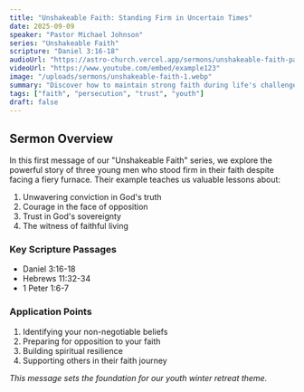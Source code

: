 ```yaml
---
title: "Unshakeable Faith: Standing Firm in Uncertain Times"
date: 2025-09-09
speaker: "Pastor Michael Johnson"
series: "Unshakeable Faith"
scripture: "Daniel 3:16-18"
audioUrl: "https://astro-church.vercel.app/sermons/unshakeable-faith-part1.mp3"
videoUrl: "https://www.youtube.com/embed/example123"
image: "/uploads/sermons/unshakeable-faith-1.webp"
summary: "Discover how to maintain strong faith during life's challenges through the example of Shadrach, Meshach, and Abednego."
tags: ["faith", "persecution", "trust", "youth"]
draft: false
---
```


## Sermon Overview

In this first message of our "Unshakeable Faith" series, we explore the powerful story of three young men who stood firm in their faith despite facing a fiery furnace. Their example teaches us valuable lessons about:

1. Unwavering conviction in God's truth
2. Courage in the face of opposition
3. Trust in God's sovereignty
4. The witness of faithful living

### Key Scripture Passages

- Daniel 3:16-18
- Hebrews 11:32-34
- 1 Peter 1:6-7

### Application Points

1. Identifying your non-negotiable beliefs
2. Preparing for opposition to your faith
3. Building spiritual resilience
4. Supporting others in their faith journey

*This message sets the foundation for our youth winter retreat theme.*

